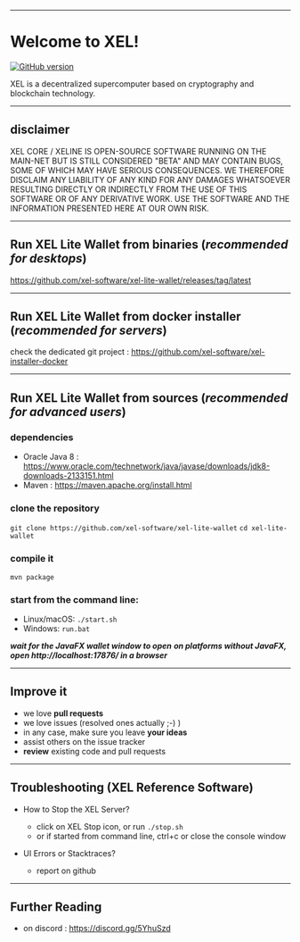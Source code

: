 ----
# Welcome to XEL!

[![GitHub version](https://badge.fury.io/gh/xel-software%2Fxel-computation-wallet.svg)](https://badge.fury.io/gh/xel-software%2Fxel-computation-wallet)

XEL is a decentralized supercomputer based on cryptography and blockchain technology.

----
## disclaimer

XEL CORE / XELINE IS OPEN-SOURCE SOFTWARE RUNNING ON THE MAIN-NET BUT IS STILL CONSIDERED "BETA" AND MAY CONTAIN BUGS, SOME OF WHICH MAY HAVE SERIOUS CONSEQUENCES. WE THEREFORE DISCLAIM ANY LIABILITY OF ANY KIND FOR ANY DAMAGES WHATSOEVER RESULTING DIRECTLY OR INDIRECTLY FROM THE USE OF THIS SOFTWARE OR OF ANY DERIVATIVE WORK. USE THE SOFTWARE AND THE INFORMATION PRESENTED HERE AT OUR OWN RISK.

----
## Run XEL Lite Wallet from binaries (***recommended for desktops***)

https://github.com/xel-software/xel-lite-wallet/releases/tag/latest

----
## Run XEL Lite Wallet from docker installer (***recommended for servers***)

check the dedicated git project : https://github.com/xel-software/xel-installer-docker

----
## Run XEL Lite Wallet from sources (***recommended for advanced users***)

### dependencies
  - Oracle Java 8 : https://www.oracle.com/technetwork/java/javase/downloads/jdk8-downloads-2133151.html
  - Maven : https://maven.apache.org/install.html

### clone the repository

`git clone https://github.com/xel-software/xel-lite-wallet`
`cd xel-lite-wallet`

### compile it

`mvn package`

### start from the command line:
  - Linux/macOS: `./start.sh`
  - Windows: `run.bat`

***wait for the JavaFX wallet window to open***
***on platforms without JavaFX, open http://localhost:17876/ in a browser***



----
## Improve it

  - we love **pull requests**
  - we love issues (resolved ones actually ;-) )
  - in any case, make sure you leave **your ideas**
  - assist others on the issue tracker
  - **review** existing code and pull requests

----
## Troubleshooting (XEL Reference Software)

  - How to Stop the XEL Server?
    - click on XEL Stop icon, or run `./stop.sh`
    - or if started from command line, ctrl+c or close the console window

  - UI Errors or Stacktraces?
    - report on github

----
## Further Reading

  - on discord : https://discord.gg/5YhuSzd
